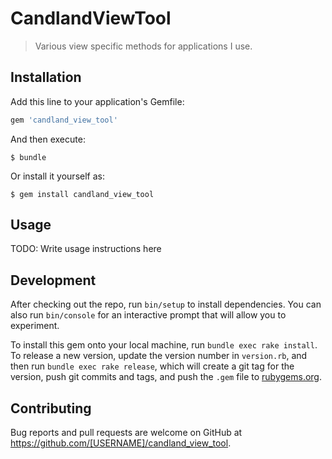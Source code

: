 # CandlandViewTool

>Various view specific methods for applications I use.

## Installation

Add this line to your application's Gemfile:

```ruby
gem 'candland_view_tool'
```

And then execute:

    $ bundle

Or install it yourself as:

    $ gem install candland_view_tool

## Usage

TODO: Write usage instructions here

## Development

After checking out the repo, run `bin/setup` to install dependencies. You can also run `bin/console` for an interactive prompt that will allow you to experiment.

To install this gem onto your local machine, run `bundle exec rake install`. To release a new version, update the version number in `version.rb`, and then run `bundle exec rake release`, which will create a git tag for the version, push git commits and tags, and push the `.gem` file to [rubygems.org](https://rubygems.org).

## Contributing

Bug reports and pull requests are welcome on GitHub at https://github.com/[USERNAME]/candland_view_tool.

